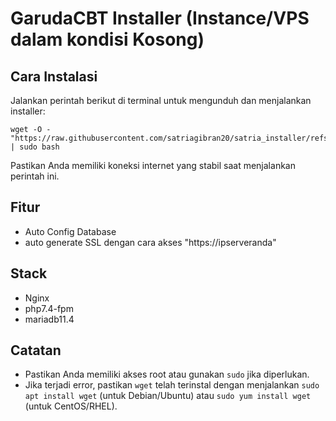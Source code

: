 # GarudaCBT Installer (Instance/VPS dalam kondisi Kosong)

## Cara Instalasi

Jalankan perintah berikut di terminal untuk mengunduh dan menjalankan installer:

```
wget -O - "https://raw.githubusercontent.com/satriagibran20/satria_installer/refs/heads/main/install.sh" | sudo bash

```

Pastikan Anda memiliki koneksi internet yang stabil saat menjalankan perintah ini.

## Fitur
- Auto Config Database
- auto generate SSL dengan cara akses "https://ipserveranda"

## Stack
- Nginx
- php7.4-fpm
- mariadb11.4

## Catatan
- Pastikan Anda memiliki akses root atau gunakan `sudo` jika diperlukan.
- Jika terjadi error, pastikan `wget` telah terinstal dengan menjalankan `sudo apt install wget` (untuk Debian/Ubuntu) atau `sudo yum install wget` (untuk CentOS/RHEL).
